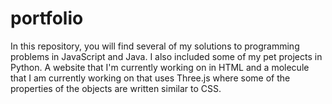 # portfolio
 In this repository, you will find several of my solutions to programming problems in JavaScript and Java. I also included some of my pet projects in Python. A website that I'm currently working on in HTML and a molecule that I am currently working on that uses Three.js where some of the properties of the objects are written similar to CSS. 
